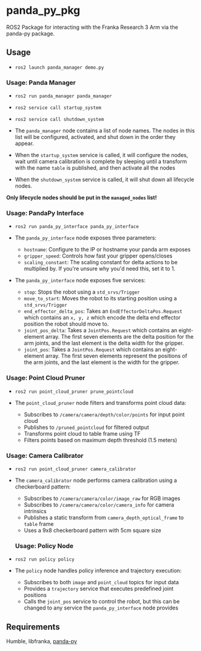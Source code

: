 # panda_py_pkg

 ROS2 Package for interacting with the Franka Research 3 Arm via the panda-py package. 

## Usage

- `ros2 launch panda_manager demo.py`

### Usage: Panda Manager

- `ros2 run panda_manager panda_manager`
- `ros2 service call startup_system`
- `ros2 service call shutdown_system`

- The `panda_manager` node contains a list of node names. The nodes in this list will be configured, activated, and shut down in the order they appear.
- When the `startup_system` service is called, it will configure the nodes, wait until camera calibration is complete by sleeping until a transform with the name `table` is published, and then activate all the nodes
- When the `shutdown_system` service is called, it will shut down all lifecycle nodes.

**Only lifecycle nodes should be put in the `managed_nodes` list!**

### Usage: PandaPy Interface

- `ros2 run panda_py_interface panda_py_interface`

- The `panda_py_interface` node exposes three parameters:
  - `hostname`: Configure to the IP or hostname your panda arm exposes
  - `gripper_speed`: Controls how fast your gripper opens/closes
  - `scaling_constant`: The scaling constant for delta actions to be multiplied by. If you're unsure why you'd need this, set it to 1.
 
- The `panda_py_interface` node exposes five services:
  - `stop`: Stops the robot using a `std_srvs/Trigger`
  - `move_to_start`: Moves the robot to its starting position using a `std_srvs/Trigger`
  - `end_effector_delta_pos`: Takes an `EndEffectorDeltaPos.Request` which contains an `x, y, z` which encode the delta end effector position the robot should move to.
  - `joint_pos_delta`: Takes a `JointPos.Request` which contains an eight-element array. The first seven elements are the delta position for the arm joints, and the last element is the delta width for the gripper.
  - `joint_pos`: Takes a `JointPos.Request` which contains an eight-element array. The first seven elements represent the positions of the arm joints, and the last element is the width for the gripper.

### Usage: Point Cloud Pruner

- `ros2 run point_cloud_pruner prune_pointcloud`

- The `point_cloud_pruner` node filters and transforms point cloud data:
  - Subscribes to `/camera/camera/depth/color/points` for input point cloud
  - Publishes to `/pruned_pointcloud` for filtered output
  - Transforms point cloud to table frame using TF
  - Filters points based on maximum depth threshold (1.5 meters)

### Usage: Camera Calibrator

- `ros2 run point_cloud_pruner camera_calibrator`

- The `camera_calibrator` node performs camera calibration using a checkerboard pattern:
  - Subscribes to `/camera/camera/color/image_raw` for RGB images
  - Subscribes to `/camera/camera/color/camera_info` for camera intrinsics
  - Publishes a static transform from `camera_depth_optical_frame` to `table` frame
  - Uses a 9x8 checkerboard pattern with 5cm square size

  ### Usage: Policy Node

- `ros2 run policy policy`

- The `policy` node handles policy inference and trajectory execution:
  - Subscribes to both `image` and `point_cloud` topics for input data
  - Provides a `trajectory` service that executes predefined joint positions
  - Calls the `joint_pos` service to control the robot, but this can be changed to any service the `panda_py_interface` node provides

 ## Requirements
Humble, libfranka, [panda-py](https://github.com/JeanElsner/panda-py)
